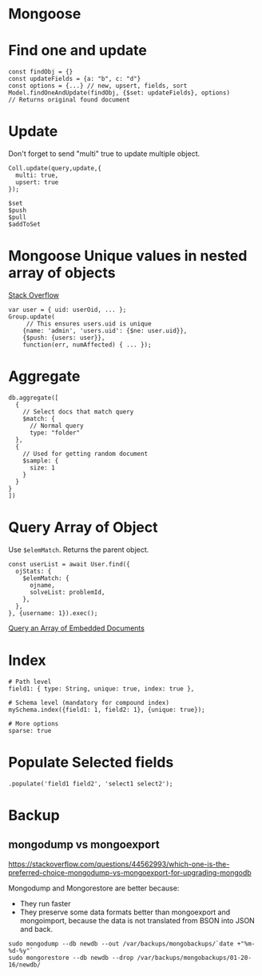 # Mongoose

# Find one and update
```
const findObj = {}
const updateFields = {a: "b", c: "d"}
const options = {...} // new, upsert, fields, sort
Model.findOneAndUpdate(findObj, {$set: updateFields}, options)
// Returns original found document
```

# Update

Don't forget to send "multi" true to update multiple object.
```
Coll.update(query,update,{
  multi: true,
  upsert: true
});

$set
$push
$pull
$addToSet
```

# Mongoose Unique values in nested array of objects

[Stack Overflow](https://stackoverflow.com/questions/15921700/mongoose-unique-values-in-nested-array-of-objects)

```
var user = { uid: userOid, ... };
Group.update(
     // This ensures users.uid is unique
    {name: 'admin', 'users.uid': {$ne: user.uid}},
    {$push: {users: user}},
    function(err, numAffected) { ... });
```

# Aggregate

```
db.aggregate([
  {
    // Select docs that match query
    $match: {
      // Normal query
      type: "folder"
  },
  {
    // Used for getting random document
    $sample: {
      size: 1
    }
  }
}  
])
```

# Query Array of Object

Use `$elemMatch`. Returns the parent object.

```
const userList = await User.find({
  ojStats: {
    $elemMatch: {
      ojname,
      solveList: problemId,
    },
  },
}, {username: 1}).exec();
```

[Query an Array of Embedded Documents](https://docs.mongodb.com/manual/tutorial/query-array-of-documents/)

# Index

```
# Path level
field1: { type: String, unique: true, index: true },

# Schema level (mandatory for compound index)
mySchema.index({field1: 1, field2: 1}, {unique: true});

# More options
sparse: true
```

# Populate Selected fields

```
.populate('field1 field2', 'select1 select2');
```

# Backup

## mongodump vs mongoexport

https://stackoverflow.com/questions/44562993/which-one-is-the-preferred-choice-mongodump-vs-mongoexport-for-upgrading-mongodb

Mongodump and Mongorestore are better because:

- They run faster
- They preserve some data formats better than mongoexport and mongoimport, because the data is not translated from BSON into JSON and back.


```
sudo mongodump --db newdb --out /var/backups/mongobackups/`date +"%m-%d-%y"`
sudo mongorestore --db newdb --drop /var/backups/mongobackups/01-20-16/newdb/
```
